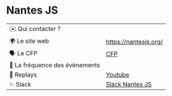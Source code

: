 # Nantes JS

|                                |                                                                                                                                                                                |
| ------------------------------ | ------------------------------------------------------------------------------------------------------------------------------------------------------------------------------ |
| ✉️ Qui contacter ?             |                                                                                                                                                                                |
| 🌍 Le site web                 | https://nantesjs.org/                                                                                                                                                          |
| 🗣 Le CFP                       | [CFP](https://conference-hall.io/public/event/DWIXMKeUnghfgJHerwEh)                                                                                                            |
| 📆 La fréquence des évènements |                                                                                                                                                                                |
| 🎥 Replays                     | [Youtube](https://www.youtube.com/c/NantesJS)                                                                                                                                  |
| ✨ Slack                       | [Slack Nantes JS](https://join.slack.com/t/nantesjs/shared_invite/enQtNTM0MjA0NTE0NTkzLTc3YWRkMjk3MTg3ZjEwYzVhYTA1YTA1OGE3MTdkMGE2ZjgzNzE1YzMwYWQwYmU0ZTEzNDhkZWUwZGY2ZjQ5OWY) |
